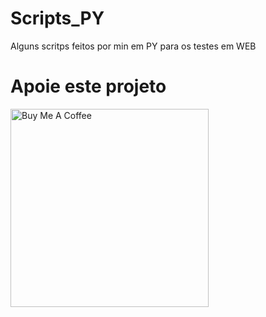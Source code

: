 # Scripts_PY
Alguns scritps feitos por min em PY para os testes em WEB



# Apoie este projeto

<a href="https://www.buymeacoffee.com/mferreiranr" target="_blank"><img src="https://cdn.buymeacoffee.com/buttons/v2/default-green.png" alt="Buy Me A Coffee" style="height: 317px !important;width: 317px !important;" ></a>
